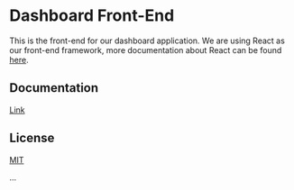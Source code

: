 # Dashboard Front-End

This is the front-end for our dashboard application.
We are using React as our front-end framework, more documentation about React can be found [here](https://reactjs.org/).

## Documentation
[Link](https://github.com/IPS3-DB04-Teun-Mos-Lukas-Jansen/Documentation/wiki/Documentation-Front-End)

## License
[MIT](https://github.com/IPS3-DB04-Teun-Mos-Lukas-Jansen/Dashboard-Front-End/blob/main/LICENSE.md)


...

